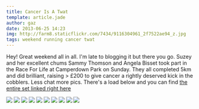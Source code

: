 ```yaml
---
title: Cancer Is A Twat
template: article.jade
author: gaz
date: 2013-06-25 14:23
img: http://farm8.staticflickr.com/7434/9116304961_2f7522ae94_z.jpg
tags: weekend running cancer twat
---
```


Hey! Great weekend all in all. I'm late to blogging it but there you go. Suzey and her excellent chums Sammy Thomson and Angela Bisset took part in the Race For Life at Camperdown Park on Sunday. They all completed 5km and did brilliant, raising > £200 to give cancer a rightly deserved kick in the cobblers. Less chat more pics. There's a load below and you can find [the entire set linked right here](http://www.flickr.com/photos/gyratory/sets/72157634286617440/)

<div class='middle'>

<img src='http://farm8.staticflickr.com/7369/9116275089_37f379174c_b.jpg'>

<img src='http://farm3.staticflickr.com/2820/9116250747_8b83671607_z.jpg'>

<img src='http://farm6.staticflickr.com/5521/9118471086_55e7649609_o.jpg'>

<img src='http://farm6.staticflickr.com/5472/9118464048_ba6473417a_z.jpg'>

<img src='http://farm4.staticflickr.com/3768/9118439782_590d8ce014_z.jpg'>

<img src='http://farm8.staticflickr.com/7306/9118447360_2153848f31_b.jpg'>

<img src='http://farm8.staticflickr.com/7457/9116205425_7e5b0cf9f2_z.jpg'>

<img src='http://farm6.staticflickr.com/5328/9116201529_252dd5be3a_b.jpg'>

<img src='http://farm6.staticflickr.com/5536/9116263983_27ba9fe8e3_z.jpg'>

<img src='http://farm8.staticflickr.com/7434/9116304961_2f7522ae94_z.jpg'>

</div>

